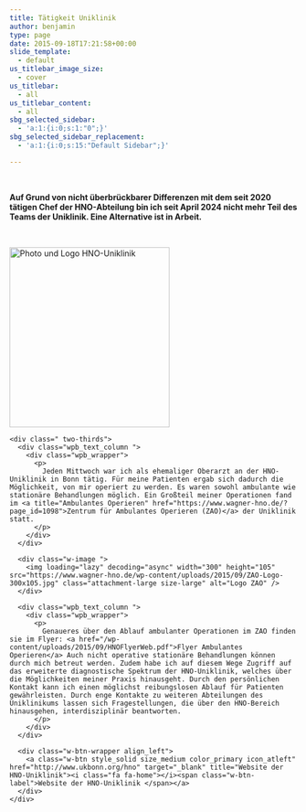 ```yaml
---
title: Tätigkeit Uniklinik
author: benjamin
type: page
date: 2015-09-18T17:21:58+00:00
slide_template:
  - default
us_titlebar_image_size:
  - cover
us_titlebar:
  - all
us_titlebar_content:
  - all
sbg_selected_sidebar:
  - 'a:1:{i:0;s:1:"0";}'
sbg_selected_sidebar_replacement:
  - 'a:1:{i:0;s:15:"Default Sidebar";}'

---
```

&nbsp;

**Auf Grund von nicht überbrückbarer Differenzen mit dem seit 2020 tätigen Chef der HNO-Abteilung bin ich seit April 2024 nicht mehr Teil des Teams der Uniklinik. Eine Alternative ist in Arbeit.**

&nbsp;<section class="l-section wpb\_row height\_medium">

<div class="l-section-h i-cf">
  <div class="g-cols offset_small">
    <div class=" one-third">
      <div class="w-image ">
        <img loading="lazy" decoding="async" width="280" height="315" src="https://www.wagner-hno.de/wp-content/uploads/2015/09/drw_ukhnob2.jpg" class="attachment-full size-full" alt="Photo und Logo HNO-Uniklinik" srcset="https://www.wagner-hno.de/wp-content/uploads/2015/09/drw_ukhnob2.jpg 280w, https://www.wagner-hno.de/wp-content/uploads/2015/09/drw_ukhnob2-267x300.jpg 267w" sizes="(max-width: 280px) 100vw, 280px" />
      </div>
    </div>
    
    <div class=" two-thirds">
      <div class="wpb_text_column ">
        <div class="wpb_wrapper">
          <p>
            Jeden Mittwoch war ich als ehemaliger Oberarzt an der HNO-Uniklinik in Bonn tätig. Für meine Patienten ergab sich dadurch die Möglichkeit, von mir operiert zu werden. Es waren sowohl ambulante wie stationäre Behandlungen möglich. Ein Großteil meiner Operationen fand im <a title="Ambulantes Operieren" href="https://www.wagner-hno.de/?page_id=1098">Zentrum für Ambulantes Operieren (ZAO)</a> der Uniklinik statt.
          </p>
        </div>
      </div>
      
      <div class="w-image ">
        <img loading="lazy" decoding="async" width="300" height="105" src="https://www.wagner-hno.de/wp-content/uploads/2015/09/ZAO-Logo-300x105.jpg" class="attachment-large size-large" alt="Logo ZAO" />
      </div>
      
      <div class="wpb_text_column ">
        <div class="wpb_wrapper">
          <p>
            Genaueres über den Ablauf ambulanter Operationen im ZAO finden sie im Flyer: <a href="/wp-content/uploads/2015/09/HNOFlyerWeb.pdf">Flyer Ambulantes Operieren</a> Auch nicht operative stationäre Behandlungen können durch mich betreut werden. Zudem habe ich auf diesem Wege Zugriff auf das erweiterte diagnostische Spektrum der HNO-Uniklinik, welches über die Möglichkeiten meiner Praxis hinausgeht. Durch den persönlichen Kontakt kann ich einen möglichst reibungslosen Ablauf für Patienten gewährleisten. Durch enge Kontakte zu weiteren Abteilungen des Uniklinikums lassen sich Fragestellungen, die über den HNO-Bereich hinausgehen, interdisziplinär beantworten.
          </p>
        </div>
      </div>
      
      <div class="w-btn-wrapper align_left">
        <a class="w-btn style_solid size_medium color_primary icon_atleft" href="http://www.ukbonn.org/hno" target="_blank" title="Website der HNO-Uniklinik"><i class="fa fa-home"></i><span class="w-btn-label">Website der HNO-Uniklinik </span></a>
      </div>
    </div>
  </div>
</div></section>